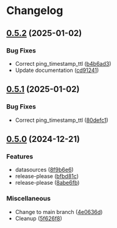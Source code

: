 # Changelog

## [0.5.2](https://github.com/next-gen-infrastructure/terraform-provider-pritunl/compare/v0.5.1...v0.5.2) (2025-01-02)


### Bug Fixes

* Correct ping_timestamp_ttl ([b4b6ad3](https://github.com/next-gen-infrastructure/terraform-provider-pritunl/commit/b4b6ad370817e163a231a1f620860b1f217c6d09))
* Update documentation ([cd91241](https://github.com/next-gen-infrastructure/terraform-provider-pritunl/commit/cd91241a89b2341aad2d6e4267fbfed11031b809))

## [0.5.1](https://github.com/next-gen-infrastructure/terraform-provider-pritunl/compare/v0.5.0...v0.5.1) (2025-01-02)


### Bug Fixes

* Correct ping_timestamp_ttl ([80defc1](https://github.com/next-gen-infrastructure/terraform-provider-pritunl/commit/80defc1b44d6349b6a2ec7ed9f2920ee419cde91))

## [0.5.0](https://github.com/next-gen-infrastructure/terraform-provider-pritunl/compare/v0.4.1...v0.5.0) (2024-12-21)


### Features

* datasources ([8f9b6e6](https://github.com/next-gen-infrastructure/terraform-provider-pritunl/commit/8f9b6e6fdfaab2fd43ff1a08aa6c299327122539))
* release-please ([bfbd81c](https://github.com/next-gen-infrastructure/terraform-provider-pritunl/commit/bfbd81c50d85d3d8b32ece11a29a0309bdb5f4ce))
* release-please ([8abe6fb](https://github.com/next-gen-infrastructure/terraform-provider-pritunl/commit/8abe6fb0ec56afc44c8f7e91607ad7fdcf1221bc))


### Miscellaneous

* Change to main branch ([4e0636d](https://github.com/next-gen-infrastructure/terraform-provider-pritunl/commit/4e0636dc32b3aa794306b8ae0db2530266014271))
* Cleanup ([5f626f8](https://github.com/next-gen-infrastructure/terraform-provider-pritunl/commit/5f626f8b4b71d174d97e68f15349c1cb98d88fd0))
